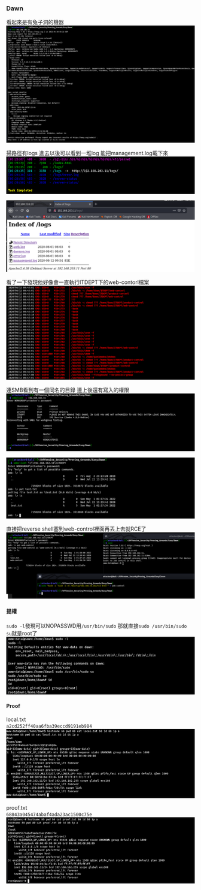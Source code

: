 ### Dawn  
  
看起來是有兔子洞的機器  
![](images/w9jaa3Y.png)  
  
掃路徑有logs 進去以後可以看到一堆log 能把management.log載下來  
![](images/JXLwVx5.png)  
  
![](images/T9c71bl.png)  
  
看了一下發現他好像會一直執行ITDEPT下的web-contorl檔案  
![](images/YNc3mZp.png)  
  
連SMB看到有一個同名的目錄 連上後還有寫入的權限  
![](images/JKlhFvF.png)  
  
![](images/guXtzMR.png)  
  
直接把reverse shell塞到web-control裡面再丟上去就RCE了  
![](images/SM1fkyp.png)  
  
#### 提權  
  
`sudo -l`發現可以NOPASSWD用`/usr/bin/sudo` 那就直接`sudo /usr/bin/sudo su`就是root了  
![](images/Www2xfC.png)  
  
#### Proof  
  
local.txt  
`a2cd252ff40aa6fba39eccd9191eb984`  
![](images/4n0DjwB.png)  
  
proof.txt  
`68843a045474abaf4ada23ac1500c75e`  
![](images/P7cxZ6u.png)